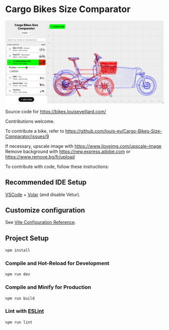 # Cargo Bikes Size Comparator

![Screenshot](public/og_image2.png)


Source code for https://bikes.louiseveillard.com/

Contributions welcome.

To contribute a bike, refer to https://github.com/louis-ev/Cargo-Bikes-Size-Comparator/issues/9

If necessary, upscale image with https://www.iloveimg.com/upscale-image
Remove background with https://new.express.adobe.com or https://www.remove.bg/fr/upload

To contribute with code, follow these instructions:

## Recommended IDE Setup

[VSCode](https://code.visualstudio.com/) + [Volar](https://marketplace.visualstudio.com/items?itemName=Vue.volar) (and disable Vetur).

## Customize configuration

See [Vite Configuration Reference](https://vitejs.dev/config/).

## Project Setup

```sh
npm install
```

### Compile and Hot-Reload for Development

```sh
npm run dev
```

### Compile and Minify for Production

```sh
npm run build
```

### Lint with [ESLint](https://eslint.org/)

```sh
npm run lint
```
